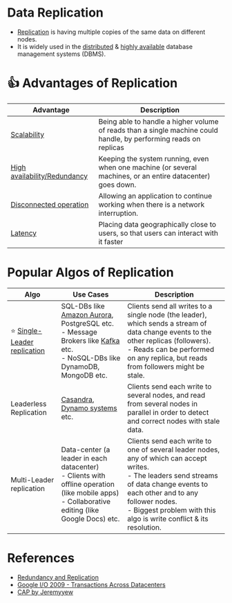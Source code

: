 # Data Replication
- [Replication](https://www.geeksforgeeks.org/data-replication-in-dbms/) is having multiple copies of the same data on different nodes.
- It is widely used in the [distributed](https://github.com/Anshul619/DevOps-SRE/tree/main/6_Networking) & [highly available](../../../5_HighAvailability/Readme.md) database management systems (DBMS).

# :+1: Advantages of Replication

| Advantage                                                            | Description                                                                                                       |
|----------------------------------------------------------------------|-------------------------------------------------------------------------------------------------------------------|
| [Scalability](../../../4_Scalability)                                   | Being able to handle a higher volume of reads than a single machine could handle, by performing reads on replicas |
| [High availability/Redundancy](../../../5_HighAvailability/Readme.md)   | Keeping the system running, even when one machine (or several machines, or an entire datacenter) goes down.       |
| [Disconnected operation](../../../5_HighAvailability/FaultTolerance.md) | Allowing an application to continue working when there is a network interruption.                                 |
| [Latency](../../../4_Scalability/Latency.md)                            | Placing data geographically close to users, so that users can interact with it faster                             |

# Popular Algos of Replication

| Algo                                                           | Use Cases                                                                                                                                                                                                                                                      | Description                                                                                                                                                                                                                                                     |
|----------------------------------------------------------------|----------------------------------------------------------------------------------------------------------------------------------------------------------------------------------------------------------------------------------------------------------------|-----------------------------------------------------------------------------------------------------------------------------------------------------------------------------------------------------------------------------------------------------------------|
| :star: [Single-Leader replication](SingleLeaderReplication.md) | SQL-DBs like [Amazon Aurora](https://github.com/Anshul619/AWS-Services/tree/main/1_Databases/AmazonRDS/AmazonAurora/Readme.md), PostgreSQL etc. <br/>- Message Brokers like [Kafka](../../../2_MessageBrokersEDA/Kafka/Readme.md) etc.<br/>- NoSQL-DBs like DynamoDB, MongoDB etc. | Clients send all writes to a single node (the leader), which sends a stream of data change events to the other replicas (followers). <br/>- Reads can be performed on any replica, but reads from followers might be stale.                                     |
| Leaderless Replication                                         | [Casandra](../../11_WideColumn-Databases/ApacheCasandra.md), [Dynamo systems](../../11_WideColumn-Databases/DynamoStyleDatabases.md) etc.                                                                                                                                   | Clients send each write to several nodes, and read from several nodes in parallel in order to detect and correct nodes with stale data.                                                                                                                         |
| Multi-Leader replication                                       | Data-center (a leader in each datacenter)<br/>- Clients with offline operation (like mobile apps)<br/>- Collaborative editing (like Google Docs) etc.                                                                                                          | Clients send each write to one of several leader nodes, any of which can accept writes. <br/>- The leaders send streams of data change events to each other and to any follower nodes.<br/>- Biggest problem with this algo is write conflict & its resolution. |

# References
- [Redundancy and Replication](https://github.com/jeremyyew/tech-prep-jeremy.io/blob/master/systems-design/topics/databases/redundancy-and-replication.md)
- [Google I/O 2009 - Transactions Across Datacenters](http://snarfed.org/transactions_across_datacenters_io.html)
- [CAP by Jeremyyew](https://github.com/jeremyyew/tech-prep-jeremy.io/tree/master/systems-design/topics/consistency-availability-partition-tolerance-cap)